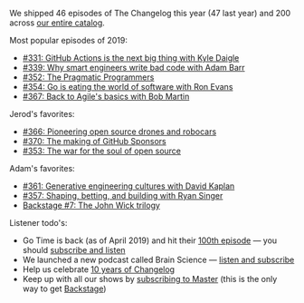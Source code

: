 We shipped 46 episodes of The Changelog this year (47 last year) and 200 across [our entire catalog](https://changelog.com/podcasts).

Most popular episodes of 2019:

- [#331: GitHub Actions is the next big thing with Kyle Daigle](https://changelog.com/podcast/331)
- [#339: Why smart engineers write bad code with Adam Barr](https://changelog.com/podcast/339)
- [#352: The Pragmatic Programmers](https://changelog.com/podcast/352)
- [#354: Go is eating the world of software with Ron Evans](https://changelog.com/podcast/354)
- [#367: Back to Agile's basics with Bob Martin](https://changelog.com/podcast/367)

Jerod's favorites:

- [#366: Pioneering open source drones and robocars](https://changelog.com/podcast/366)
- [#370: The making of GitHub Sponsors](https://changelog.com/podcast/370)
- [#353: The war for the soul of open source](https://changelog.com/podcast/353)

Adam's favorites:

- [#361: Generative engineering cultures with David Kaplan](https://changelog.com/podcast/361)
- [#357: Shaping, betting, and building with Ryan Singer](https://changelog.com/podcast/357)
- [Backstage #7: The John Wick trilogy](https://changelog.com/backstage/7)

Listener todo's:

- Go Time is back (as of April 2019) and hit their [100th episode](https://changelog.com/gotime/100) — you should [subscribe and listen](https://changelog.com/gotime)
- We launched a new podcast called Brain Science — [listen and subscribe](https://changelog.com/brainscience)
- Help us celebrate [10 years of Changelog](https://changelog.com/ten)
- Keep up with all our shows by [subscribing to Master](https://changelog.com/master) (this is the only way to get [Backstage](https://changelog.com/backstage))